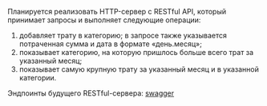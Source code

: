 Планируется реализовать HTTP-сервер с RESTful API, который принимает запросы и выполняет следующие операции:
1) добавляет трату в категорию; в запросе также указывается потраченная сумма и дата в формате «день.месяц»;
2) показывает категорию, на которую пришлось больше всего трат за указанный месяц;
3) показывает самую крупную трату за указанный месяц и в указанной категории.

Эндпоинты будущего RESTful-сервера: [swagger](https://poleexpr.github.io/SwaggerExpenseTracker/)

